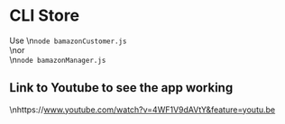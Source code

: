 # CLI Store
Use
\n`node bamazonCustomer.js`
<br>
\nor
<br>
\n`node bamazonManager.js`
## Link to Youtube to see the app working
\nhttps://www.youtube.com/watch?v=4WF1V9dAVtY&feature=youtu.be
